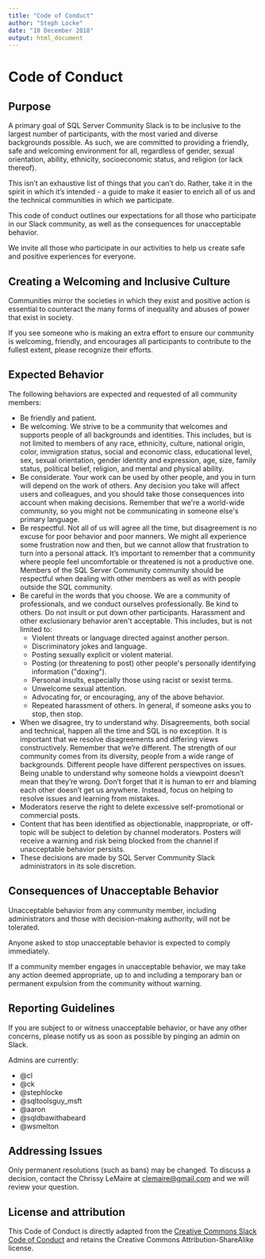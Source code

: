 ```yaml
---
title: "Code of Conduct"
author: "Steph Locke"
date: "10 December 2018"
output: html_document
---
```

# Code of Conduct

## Purpose
A primary goal of SQL Server Community Slack is to be inclusive to the largest number of participants, with the most varied and diverse backgrounds possible. As such, we are committed to providing a friendly, safe and welcoming environment for all, regardless of gender, sexual orientation, ability, ethnicity, socioeconomic status, and religion (or lack thereof).

This isn’t an exhaustive list of things that you can’t do. Rather, take it in the spirit in which it’s intended - a guide to make it easier to enrich all of us and the technical communities in which we participate.

This code of conduct outlines our expectations for all those who participate in our Slack community, as well as the consequences for unacceptable behavior.

We invite all those who participate in our activities to help us create safe and positive experiences for everyone.

## Creating a Welcoming and Inclusive Culture
Communities mirror the societies in which they exist and positive action is essential to counteract the many forms of inequality and abuses of power that exist in society.

If you see someone who is making an extra effort to ensure our community is welcoming, friendly, and encourages all participants to contribute to the fullest extent, please recognize their efforts.

## Expected Behavior
The following behaviors are expected and requested of all community members:

- Be friendly and patient.
- Be welcoming. We strive to be a community that welcomes and supports people of all backgrounds and identities. This includes, but is not limited to members of any race, ethnicity, culture, national origin, color, immigration status, social and economic class, educational level, sex, sexual orientation, gender identity and expression, age, size, family status, political belief, religion, and mental and physical ability.
- Be considerate. Your work can be used by other people, and you in turn will depend on the work of others. Any decision you take will affect users and colleagues, and you should take those consequences into account when making decisions. Remember that we're a world-wide community, so you might not be communicating in someone else's primary language.
- Be respectful. Not all of us will agree all the time, but disagreement is no excuse for poor behavior and poor manners. We might all experience some frustration now and then, but we cannot allow that frustration to turn into a personal attack. It’s important to remember that a community where people feel uncomfortable or threatened is not a productive one. Members of the SQL Server Community community should be respectful when dealing with other members as well as with people outside the SQL community.
- Be careful in the words that you choose. We are a community of professionals, and we conduct ourselves professionally. Be kind to others. Do not insult or put down other participants. Harassment and other exclusionary behavior aren't acceptable. This includes, but is not limited to:
    + Violent threats or language directed against another person.
    + Discriminatory jokes and language.
    + Posting sexually explicit or violent material.
    + Posting (or threatening to post) other people's personally identifying information ("doxing").
    + Personal insults, especially those using racist or sexist terms.
    + Unwelcome sexual attention.
    + Advocating for, or encouraging, any of the above behavior.
    + Repeated harassment of others. In general, if someone asks you to stop, then stop.
- When we disagree, try to understand why. Disagreements, both social and technical, happen all the time and SQL is no exception. It is important that we resolve disagreements and differing views constructively. Remember that we’re different. The strength of our community comes from its diversity, people from a wide range of backgrounds. Different people have different perspectives on issues. Being unable to understand why someone holds a viewpoint doesn’t mean that they’re wrong. Don’t forget that it is human to err and blaming each other doesn’t get us anywhere. Instead, focus on helping to resolve issues and learning from mistakes.
- Moderators reserve the right to delete excessive self-promotional or commercial posts.
- Content that has been identified as objectionable, inappropriate, or off-topic will be subject to deletion by channel moderators. Posters will receive a warning and risk being blocked from the channel if unacceptable behavior persists.
- These decisions are made by SQL Server Community Slack administrators in its sole discretion.

## Consequences of Unacceptable Behavior
Unacceptable behavior from any community member, including administrators and those with decision-making authority, will not be tolerated.

Anyone asked to stop unacceptable behavior is expected to comply immediately.

If a community member engages in unacceptable behavior, we may take any action deemed appropriate, up to and including a temporary ban or permanent expulsion from the community without warning.

## Reporting Guidelines
If you are subject to or witness unacceptable behavior, or have any other concerns, please notify us as soon as possible by pinging an admin on Slack.

Admins are currently:

- @cl
- @ck
- @stephlocke
- @sqltoolsguy_msft 
- @aaron
- @sqldbawithabeard
- @wsmelton 

## Addressing Issues
Only permanent resolutions (such as bans) may be changed. To discuss a decision, contact the Chrissy LeMaire at [clemaire@gmail.com](mailto://clemaire@gmail.com) and we will review your question.

## License and attribution
This Code of Conduct is directly adapted from the [Creative Commons Slack Code of Conduct](https://wiki.creativecommons.org/wiki/Slack/Code_of_Conduct) and retains the Creative Commons Attribution-ShareAlike license.
